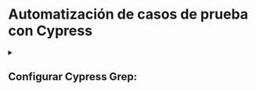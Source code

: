 # Automatización de casos de prueba con Cypress

<details>
<summary><h2>Configurar Cypress Grep:</h2></summary>

# Instalar la librería
```bash
npm i @cypress/grep
```

## Agregar esta configuración en cypress/support/e2e.js
```
const registerCypressGrep = require('@cypress/grep')
registerCypressGrep()
```
## Agregar esta configuracion en cypress.config.js
```
{
  e2e: {
    setupNodeEvents(on, config) {
      require('@cypress/grep/src/plugin')(config);
      return config;
    },
  }
}
```
<details>
<summary><h2>Correr casos de prueba usando Cypress Grep:</h2></summary>

#### 1- Correr solamente los casos de prueba con"auth user" en el título
```
$ cypress run --env grep="auth user"
```
#### 2- Correr los casos de prueba con "hello" ó "auth user" en el titulo del test separandolos con ";"
```
$ npx cypress run --env grep="hello; auth user"
```
##### 3- Correr casos de prueba taggeados con @fast
```
$ npx cypress run --env grepTags=@fast
```
#### 4- Correr solamente los casos de prueba taggeados con "smoke" que tengan "login" en sus títulos
```
$ npx cypress run --env grep=login,grepTags=smoke
```
#### 5- Correr solamente specs que tengan cualquier caso de prueba con "user" en sus títulos
```
$ npx cypress run --env grep=user,grepFilterSpecs=true
```
#### 6- Correr solamente specs que tangan cualquier caso de prueba taggeado con "@smoke"
```
$ npx cypress run --env grepTags=@smoke,grepFilterSpecs=true
```
#### 7- Correr solamente los casos de prueba que no tengan los tags y casos de prueba que no esten en suites taggeadas
```
$ npx cypress run --env grepUntagged=true
```
</details>
</details>
